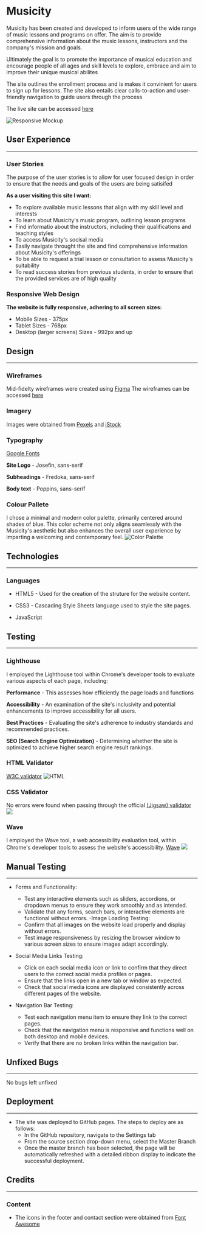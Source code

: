 # Musicity

Musicity has been created and developed to inform users of the wide range of music lessons and programs on offer. The aim is to provide comprehensive information about the music lessons, instructors and the company's mission and goals.

Ultimately the goal is to promote the importance of musical education and encourage people of all ages and skill levels to explore, embrace and aim to improve their unique musical abilites

The site outlines the enrollment process and is makes it convinient for users to sign up for lessons. The site also entails clear calls-to-action and user-friendly navigation to guide users through the process

The live site can be accessed [here](https://lola-idowu.github.io/Musicity/)

![Responsive Mockup](assets/images/amiresponsive.jpg)

## User Experience

----

### User Stories

The purpose of the user stories is to allow for user focused design in order to ensure that the needs and goals of the users are being satisifed

**As a user visiting this site I want:**

- To explore available music lessons that align with my skill level and interests
- To learn about Musicity's music program, outlining lesson programs
- Find informatio about the instructors, including their qualifications and teaching styles
- To access Musicity's socisal media
- Easily navigate throught the site and find comprehensive information about Musicity's offerings
- To be able to request a trial lesson or consultation to assess Musicity's suitability
- To read success stories from previous students, in order to ensure that the provided services are of high quality

### Responsive Web Design

**The website is fully responsive, adhering to all screen sizes:**

- Mobile Sizes - 375px
- Tablet Sizes - 768px
- Desktop (larger screens) Sizes - 992px and up

## Design

----

### Wireframes

Mid-fidelty wireframes were created using [Figma](https://www.figma.com/)
The wireframes can be accessed [here](https://www.figma.com/file/wcPfEothtQly5j77u4nCQC/Project-1?type=design&node-id=0%3A1&mode=design&t=95CwBUDHNlTlA9SG-1)

### Imagery

Images were obtained from [Pexels](<https://www.pexels.com/>) and [iStock](https://www.istockphoto.com/)

### Typography

[Google Fonts](https://fonts.google.com/?preview.text=Musicity&preview.text_type=custom)

**Site Logo** - Josefin, sans-serif

**Subheadings** - Fredoka, sans-serif

**Body text** - Poppins, sans-serif

### Colour Pallete

I chose a minimal and modern color palette, primarily centered around shades of blue. This color scheme not only aligns seamlessly with the Musicity's aesthetic but also enhances the overall user experience by imparting a welcoming and contemporary feel.
![Color Palette](assets/readmeimages/new%20thing%202.jpeg)

## Technologies

---

### Languages

- HTML5 - Used for the creation of the struture for the website content.

- CSS3 - Cascading Style Sheets language used to style the site pages.

- JavaScript

## Testing

----

### Lighthouse

I employed the Lighthouse tool within Chrome's developer tools to evaluate various aspects of each page, including:

**Performance** - This assesses how efficiently the page loads and functions

**Accessibility** - An examination of the site's inclusivity and potential enhancements to improve accessibility for all users.

**Best Practices** - Evaluating the site's adherence to industry standards and recommended practices.

**SEO (Search Engine Optimization)** - Determining whether the site is optimized to achieve higher search engine result rankings.

### HTML Validator

  [W3C validator](https://validator.w3.org/nu/?doc=https%3A%2F%2Fcode-institute-org.github.io%2Flove-running-2.0%2Findex.html)
  ![HTML](assets/readmeimages/new%20thing.jpeg)
  
  
### CSS Validator

No errors were found when passing through the official [(Jigsaw) validator](https://jigsaw.w3.org/css-validator/validator?uri=https%3A%2F%2Fvalidator.w3.org%2Fnu%2F%3Fdoc%3Dhttps%253A%252F%252Fcode-institute-org.github.io%252Flove-running-2.0%252Findex.html&profile=css3svg&usermedium=all&warning=1&vextwarning=&lang=en#css)
![](assets/images/css-valid.jpeg)

### Wave

I employed the Wave tool, a web accessibility evaluation tool, within Chrome's developer tools to assess the website's accessibility.
[Wave](https://wave.webaim.org)
![](assets/readmeimages/new%20thing%203.jpeg)

## Manual Testing

---

- Forms and Functionality:
  - Test any interactive elements such as sliders, accordions, or dropdown menus to ensure they work smoothly and as intended.
  - Validate that any forms, search bars, or interactive elements are functional without errors.
-Image Loading Testing:
  - Confirm that all images on the website load properly and display without errors.
  - Test image responsiveness by resizing the browser window to various screen sizes to ensure images adapt accordingly.

- Social Media Links Testing:
  - Click on each social media icon or link to confirm that they direct users to the correct social media profiles or pages.
  - Ensure that the links open in a new tab or window as expected.
  - Check that social media icons are displayed consistently across different pages of the website.
- Navigation Bar Testing:
  - Test each navigation menu item to ensure they link to the correct pages.
  - Check that the navigation menu is responsive and functions well on both desktop and mobile devices.
  - Verify that there are no broken links within the navigation bar.

## Unfixed Bugs

---
No bugs left unfixed

## Deployment

---

- The site was deployed to GitHub pages. The steps to deploy are as follows:
  - In the GitHub repository, navigate to the Settings tab
  - From the source section drop-down menu, select the Master Branch
  - Once the master branch has been selected, the page will be automatically refreshed with a detailed ribbon display to indicate the successful deployment.

## Credits

---

### Content

- The icons in the footer and contact section were obtained from [Font Awesome](https://fontawesome.com/)
